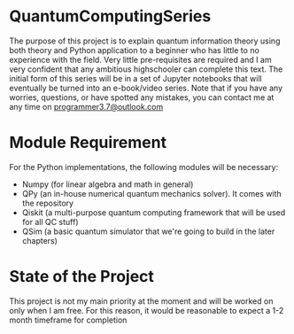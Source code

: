 # QuantumComputingSeries
The purpose of this project is to explain quantum information theory using both theory and Python application to a beginner who has little to no experience with the field. Very little pre-requisites are required and I am very confident that any ambitious highschooler can complete this text. The initial form of this series will be in a set of Jupyter notebooks that will eventually be turned into an e-book/video series. Note that if you have any worries, questions, or have spotted any mistakes, you can contact me at any time on programmer3.7@outlook.com

# Module Requirement 

For the Python implementations, the following modules will be necessary:

- Numpy (for linear algebra and math in general)
- QPy (an in-house numerical quantum mechanics solver). It comes with the repository
- Qiskit (a multi-purpose quantum computing framework that will be used for all QC stuff)
- QSim (a basic quantum simulator that we're going to build in the later chapters)


# State of the Project


This project is not my main priority at the moment and will be worked on only when I am free. For this reason, it would be reasonable to expect a 1-2 month timeframe for completion
